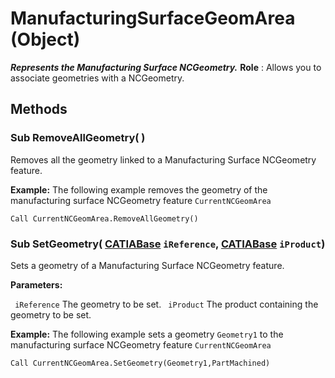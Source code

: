 # ManufacturingSurfaceGeomArea (Object)

**_Represents the Manufacturing Surface NCGeometry._**
**Role** : Allows you to associate geometries with a NCGeometry.

## Methods

### Sub **RemoveAllGeometry**( )

Removes all the geometry linked to a Manufacturing Surface NCGeometry feature.

**Example:** The following example removes the geometry of the manufacturing surface NCGeometry feature `CurrentNCGeomArea`

```VBScript
Call CurrentNCGeomArea.RemoveAllGeometry()

```

### Sub **SetGeometry**( [CATIABase](../System/interface_AnyObject_17321.md)  `iReference`,  [CATIABase](../System/interface_AnyObject_17321.md)  `iProduct`)

Sets a geometry of a Manufacturing Surface NCGeometry feature.

**Parameters:**

` iReference`      The geometry to be set.
` iProduct`      The product containing the geometry to be set.

**Example:** The following example sets a geometry `Geometry1` to the manufacturing surface NCGeometry feature `CurrentNCGeomArea`

```VBScript
Call CurrentNCGeomArea.SetGeometry(Geometry1,PartMachined)

```